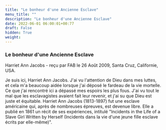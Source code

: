 ```yaml
---
title: "Le bonheur d'une Ancienne Esclave"
menu_title: ""
description: "Le bonheur d'une Ancienne Esclave"
date: 2022-06-01 06:00:01+00:77
draft: False
hidden: True
weight:
---
```

### Le bonheur d'une Ancienne Esclave

Harriet Ann Jacobs - reçu par FAB le 26 Août 2009, Santa Cruz, Californie, USA.

Je suis ici, Harriet Ann Jacobs.
J'ai vu l'attention de Dieu dans mes luttes, et cela m'a beaucoup aidée lorsque j'ai déposé le fardeau de la vie mortelle. Ce que j'ai rencontré ici a dépassé mes espoirs les plus fous. J'ai vu tout le mal que les esclavagistes avaient fait leur revenir, et j'ai su que Dieu est juste et équitable.
Harriet Ann Jacobs (1813-1897) fut une esclave américaine qui, après de nombreuses épreuves, est devenue libre. Elle a publié en 1861 un récit de ses expériences, intitulé "Incidents in the Life of a Slave Girl Written by Herself (Incidents dans la vie d'une jeune fille esclave écrits par elle-même)".